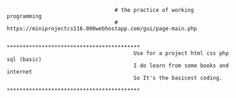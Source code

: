                                       # the practice of working programming
                                      # https://miniprojectcs116.000webhostapp.com/gui/page-main.php

                                            ******************************************
                                            Use for a project html css php sql (basic)
                                            I do learn from some books and internet 
                                            So It's the basicest coding.
                                            ******************************************
